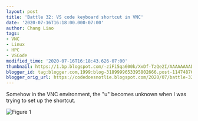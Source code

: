 ```yaml
---
layout: post
title: 'Battle 32: VS code keyboard shortcut in VNC'
date: '2020-07-16T16:18:00.000-07:00'
author: Chang Liao
tags:
- VNC
- Linux
- HPC
- VSCode
modified_time: '2020-07-16T16:18:43.626-07:00'
thumbnail: https://1.bp.blogspot.com/-ziFi5qa600k/XxDf-TzQe2I/AAAAAAAADa0/LGbycY95Zzg9_htvYshLY-pfuv-9uljHgCLcBGAsYHQ/s72-w640-c-h270/vsc.png
blogger_id: tag:blogger.com,1999:blog-3189999653395802666.post-1147487657934505029
blogger_orig_url: https://codedoesnotlie.blogspot.com/2020/07/battle-32-vs-code-keyboard-shortcut-in.html
---
```



Somehow in the VNC environment, the "u" becomes unknown when I was trying to set up the shortcut.



![Figure 1](https://github.com/changliao/technology/blob/main/_figures/programming/vnc_u.png?raw=true)
